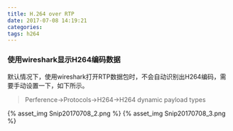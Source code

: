 ```yaml
---
title: H.264 over RTP
date: 2017-07-08 14:19:21
categories:
tags: h264
---
```


### 使用wireshark显示H264编码数据

默认情况下，使用wireshark打开RTP数据包时，不会自动识别出H264编码，需要手动设置一下，如下所示。

> Perference->Protocols->H264->H264 dynamic payload types

{% asset_img Snip20170708_2.png %}
{% asset_img Snip20170708_3.png %}
